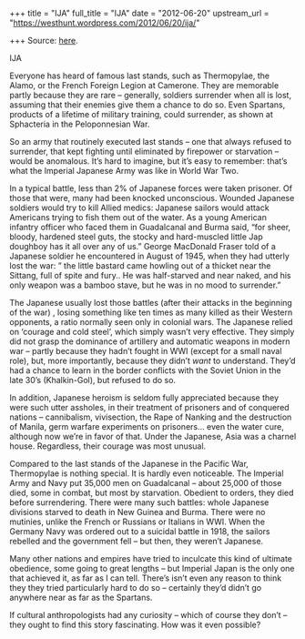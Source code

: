 +++
title = "IJA"
full_title = "IJA"
date = "2012-06-20"
upstream_url = "https://westhunt.wordpress.com/2012/06/20/ija/"

+++
Source: [here](https://westhunt.wordpress.com/2012/06/20/ija/).

IJA

Everyone has heard of famous last stands, such as Thermopylae, the
Alamo, or the French Foreign Legion at Camerone. They are memorable
partly because they are rare – generally, soldiers surrender when all is
lost, assuming that their enemies give them a chance to do so.  Even
Spartans, products of a lifetime of military training, could surrender,
as shown at Sphacteria in the Peloponnesian War.

So an army that routinely executed last stands – one that always refused
to surrender, that kept fighting until eliminated by firepower or
starvation – would be anomalous. It’s hard to imagine, but it’s easy
to remember: that’s what the Imperial Japanese Army was like in World
War Two.

In a typical battle, less than 2% of Japanese forces were taken
prisoner. Of those that were, many had been knocked unconscious. Wounded
Japanese soldiers would try to kill Allied medics: Japanese sailors
would attack Americans trying to fish them out of the water. As a young
American infantry officer who faced them in Guadalcanal and Burma said,
“for sheer, bloody, hardened steel guts, the stocky and hard-muscled
little Jap doughboy has it all over any of us.” George MacDonald Fraser
told of a Japanese soldier he encountered in August of 1945, when they
had utterly lost the war: ” the little bastard came howling out of a
thicket near the Sittang, full of spite and fury.. He was half-starved
and near naked, and his only weapon was a bamboo stave, but he was in no
mood to surrender.”

The Japanese usually lost those battles (after their attacks in the
beginning of the war) , losing something like ten times as many killed
as their Western opponents, a ratio normally seen only in colonial
wars. The Japanese relied on ‘courage and cold steel’, which simply
wasn’t very effective. They simply did not grasp the dominance of
artillery and automatic weapons in modern war – partly because they
hadn’t fought in WWI (except for a small naval role), but, more
importantly, because they didn’t *want* to understand. They’d had a
chance to learn in the border conflicts with the Soviet Union in the
late 30’s (Khalkin-Gol), but refused to do so.

In addition, Japanese heroism is seldom fully appreciated because they
were such utter assholes, in their treatment of prisoners and of
conquered nations – cannibalism, vivisection, the Rape of Nanking and
the destruction of Manila, germ warfare experiments on prisoners…  even
the water cure, although now we’re in favor of that. Under the
Japanese, Asia was a charnel house. Regardless, their courage was most
unusual.

Compared to the last stands of the Japanese in the Pacific War,
Thermopylae is nothing special. It is hardly even noticeable. The
Imperial Army and Navy put 35,000 men on Guadalcanal – about 25,000 of
those died, some in combat, but most by starvation. Obedient to orders,
they died before surrendering. There were many such battles: whole
Japanese divisions starved to death in New Guinea and Burma. There
were no mutinies, unlike the French or Russians or Italians in WWI.
When the Germany Navy was ordered out to a suicidal battle in 1918, the
sailors rebelled and the government fell – but then, they weren’t
Japanese.

Many other nations and empires have tried to inculcate this kind of
ultimate obedience, some going to great lengths – but Imperial Japan is
the only one that achieved it, as far as I can tell. There’s isn’t even
any reason to think they they tried particularly hard to do so –
certainly they’d didn’t go anywhere near as far as the Spartans.

If cultural anthropologists had any curiosity – which of course they
don’t – they ought to find this story fascinating. How was it even
possible?

